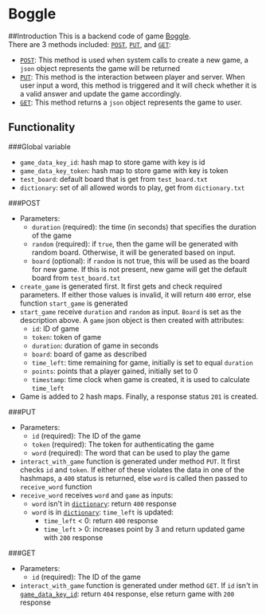 # Boggle

##Introduction
This is a backend code of game [Boggle](https://en.wikipedia.org/wiki/Boggle).<br/>
There are 3 methods included: [`POST`](#POST), [`PUT`](#PUT), and [`GET`](#GET):<br/>
- [`POST`](#POST): This method is used when system calls to create a new game, a `json`
object represents the game will be returned
- [`PUT`](#PUT): This method is the interaction between player and server.
When user input a word, this method is triggered and it will check whether it is
a valid answer and update the game accordingly.<br/>
- [`GET`](#GET): This method returns a `json` object represents the game to user.

## Functionality
###Global variable
- `game_data_key_id`: hash map to store game with key is id
- `game_data_key_token`: hash map to store game with key is token
- `test_board`: default board that is get from `test_board.txt`
- `dictionary`: set of all allowed words to play, get from `dictionary.txt`

###POST
- Parameters:
  + `duration` (required): the time (in seconds) that specifies the duration of
    the game
  + `random` (required): if `true`, then the game will be generated with random
    board.  Otherwise, it will be generated based on input.
  + `board` (optional): if `random` is not true, this will be used as the board
    for new game. If this is not present, new game will get the default board
    from `test_board.txt`
- `create_game` is generated first. It first gets
and check required parameters. If either those values is invalid, it will return
`400` error, else function `start_game` is generated
- `start_game` receive `duration` and `random` as input. `Board` is set as the
description above. A `game` json object is then created with attributes:
    + `id`: ID of game
    + `token`: token of game
    + `duration`: duration of game in seconds
    + `board`: board of game as described
    + `time_left`: time remaining for game, initially is set to equal `duration`
    + `points`: points that a player gained, initially set to 0
    + `timestamp`: time clock when game is created, it is used to calculate 
    `time_left`
- Game is added to 2 hash maps. Finally, a response status `201` is created. 

###PUT
- Parameters:
  + `id` (required): The ID of the game
  + `token` (required): The token for authenticating the game
  + `word` (required): The word that can be used to play the game
- `interact_with_game` function is generated under method `PUT`.
It first checks `id` and `token`. If either of these violates the data in one
of the hashmaps, a `400` status is returned, else `word` is called then passed
to `receive_word` function
- `receive_word` receives `word` and `game` as inputs:
    + `word` isn't in [`dictionary`](#dictionary): return `400` response
    + `word` is in [`dictionary`](#dictionary): `time_left` is updated:
        - `time_left` < 0: return `400` response
        - `time_left` > 0: increases point by 3 and return updated game with
        `200` response
        
###GET
- Parameters:
  + `id` (required): The ID of the game
- `interact_with_game` function is generated under method `GET`.
If `id` isn't in [`game_data_key_id`](#game_data_key_id): return `404` response,
else return game with `200` response
